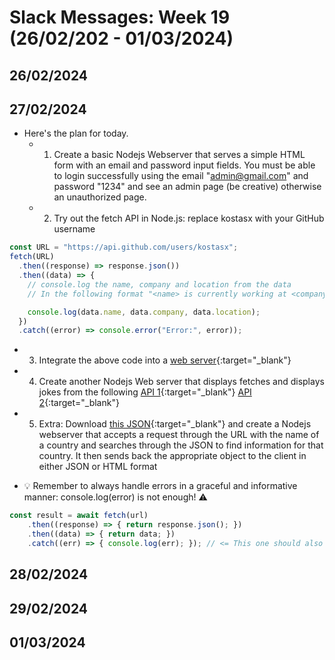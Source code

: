 # Slack Messages: Week 19 (26/02/202 - 01/03/2024)

## 26/02/2024

## 27/02/2024

- Here's the plan for today.
  - 1) Create a basic Nodejs Webserver that serves a simple HTML form with an email and password input fields. You must be able to login successfully using the email "admin@gmail.com" and password "1234" and see an admin page (be creative) otherwise an unauthorized page.
  - 2) Try out the fetch API in Node.js: replace kostasx with your GitHub username
```js
const URL = "https://api.github.com/users/kostasx";
fetch(URL)
  .then((response) => response.json())
  .then((data) => {
    // console.log the name, company and location from the data
    // In the following format "<name> is currently working at <company> and is based in <location>", example "Kostas Minaidis is working at Intechgration.io and is based in Athens, Greece / Berlin, Germany"

    console.log(data.name, data.company, data.location);
  })
  .catch((error) => console.error("Error:", error));
```
  - 3) Integrate the above code into a [web server](https://nodejs.org/en/learn/getting-started/introduction-to-nodejs#an-example-nodejs-application){:target="_blank"}
  - 4) Create another Nodejs Web server that displays fetches and displays jokes from the following [API 1](https://v2.jokeapi.dev/joke/Programming){:target="_blank"} [API 2](https://sv443.net/jokeapi/v2/){:target="_blank"}
  - 5) Extra: Download [this JSON](https://github.com/dr5hn/countries-states-cities-database/blob/master/countries.json){:target="_blank"} and create a Nodejs webserver that accepts a request through the URL with the name of a country and searches through the JSON to find information for that country. It then sends back the appropriate object to the client in either JSON or HTML format


- :bulb: Remember to always handle errors in a graceful and informative manner: console.log(error) is not enough! :warning:
```js
const result = await fetch(url)
    .then((response) => { return response.json(); })
    .then((data) => { return data; })
    .catch((err) => { console.log(err); }); // <= This one should also return something useful back
```

## 28/02/2024

## 29/02/2024

## 01/03/2024
